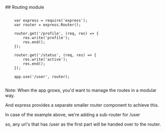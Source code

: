 ## Routing module

<pre><code>
	var express = require('express');
	var router = express.Router();

	router.get('/profile', (req, res) => {
		res.write('profile');
		res.end();
	});

	router.get('/status', (req, res) => {
		res.write('active');
		res.end();
	});

	app.use('/user', router);

</code></pre>

Note:
When the app grows, you'd want to manage the routes in a modular way.

And express provides a separate smaller router component to achieve this.

In case of the example above, we're adding a sub-router for /user

so, any url's that has /user as the first part will be handed over to the router.
